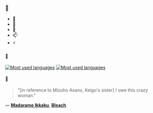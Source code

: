 ### 👋

- 🔭
- 🌱
- 💬
- 📫
- ⚡

#### 🧏

[![Most used languages](https://github-readme-stats-aynah.vercel.app/api/top-langs/?username=aynh&theme=solarized-dark&langs_count=6&layout=compact&hide_title=true)](https://github.com/anuraghazra/github-readme-stats#gh-dark-mode-only)
[![Most used languages](https://github-readme-stats-aynah.vercel.app/api/top-langs/?username=aynh&theme=solarized-light&langs_count=6&layout=compact&hide_title=true)](https://github.com/anuraghazra/github-readme-stats#gh-light-mode-only)

#### 💬

> "[in reference to Mizuho Asano, Keigo's sister] I owe this crazy woman."

&mdash; [**Madarame Ikkaku**](https://myanimelist.net/character.php?q=Madarame%20Ikkaku&cat=character), [**Bleach**](https://myanimelist.net/search/all?q=Bleach&cat=all)
